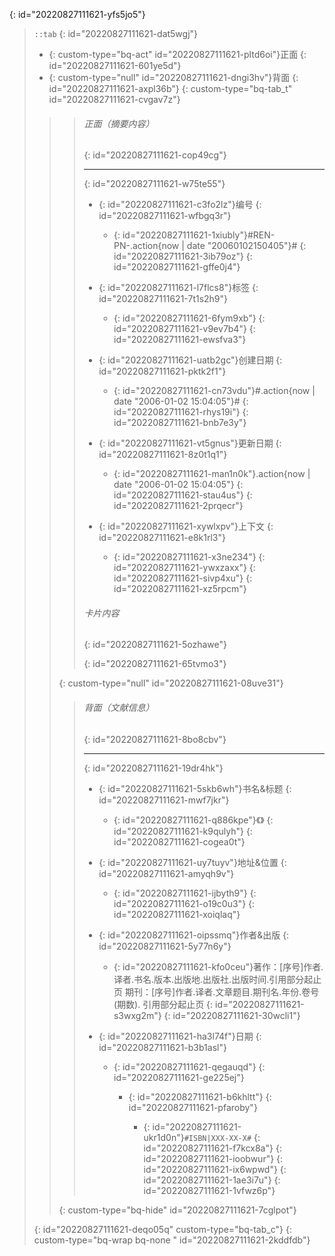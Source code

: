 {: id="20220827111621-yfs5jo5"}

> `::tab`
> {: id="20220827111621-dat5wgj"}
>
> * {: custom-type="bq-act" id="20220827111621-pltd6oi"}正面
>   {: id="20220827111621-601ye5d"}
> * {: custom-type="null" id="20220827111621-dngi3hv"}背面
>   {: id="20220827111621-axpl36b"}
> {: custom-type="bq-tab_t" id="20220827111621-cvgav7z"}
>
>>> ###### 正面（摘要内容）
>>> {: id="20220827111621-cop49cg"}
>>>
>>> ---
>>> {: id="20220827111621-w75te55"}
>>>
>>> * {: id="20220827111621-c3fo2lz"}编号
>>>   {: id="20220827111621-wfbgq3r"}
>>>
>>>   * {: id="20220827111621-1xiubly"}#REN-PN-.action{now | date "20060102150405"}#
>>>     {: id="20220827111621-3ib79oz"}
>>>   {: id="20220827111621-gffe0j4"}
>>> * {: id="20220827111621-l7flcs8"}标签
>>>   {: id="20220827111621-7t1s2h9"}
>>>
>>>   * {: id="20220827111621-6fym9xb"}
>>>     {: id="20220827111621-v9ev7b4"}
>>>   {: id="20220827111621-ewsfva3"}
>>> * {: id="20220827111621-uatb2gc"}创建日期
>>>   {: id="20220827111621-pktk2f1"}
>>>
>>>   * {: id="20220827111621-cn73vdu"}#.action{now | date "2006-01-02 15:04:05"}#
>>>     {: id="20220827111621-rhys19i"}
>>>   {: id="20220827111621-bnb7e3y"}
>>> * {: id="20220827111621-vt5gnus"}更新日期
>>>   {: id="20220827111621-8z0t1q1"}
>>>
>>>   * {: id="20220827111621-man1n0k"}.action{now | date "2006-01-02 15:04:05"}
>>>     {: id="20220827111621-stau4us"}
>>>   {: id="20220827111621-2prqecr"}
>>> * {: id="20220827111621-xywlxpv"}上下文
>>>   {: id="20220827111621-e8k1rl3"}
>>>
>>>   * {: id="20220827111621-x3ne234"}
>>>     {: id="20220827111621-ywxzaxx"}
>>>   {: id="20220827111621-sivp4xu"}
>>> {: id="20220827111621-xz5rpcm"}
>>>
>>> ###### 卡片内容
>>> {: id="20220827111621-5ozhawe"}
>>>
>>> {: id="20220827111621-65tvmo3"}
>>>
>> {: custom-type="null" id="20220827111621-08uve31"}
>>
>>> ###### 背面（文献信息）
>>> {: id="20220827111621-8bo8cbv"}
>>>
>>> ---
>>> {: id="20220827111621-19dr4hk"}
>>>
>>> * {: id="20220827111621-5skb6wh"}书名&标题
>>>   {: id="20220827111621-mwf7jkr"}
>>>
>>>   * {: id="20220827111621-q886kpe"}《》
>>>     {: id="20220827111621-k9qulyh"}
>>>   {: id="20220827111621-cogea0t"}
>>> * {: id="20220827111621-uy7tuyv"}地址&位置
>>>   {: id="20220827111621-amyqh9v"}
>>>
>>>   * {: id="20220827111621-ijbyth9"}
>>>     {: id="20220827111621-o19c0u3"}
>>>   {: id="20220827111621-xoiqlaq"}
>>> * {: id="20220827111621-oipssmq"}作者&出版
>>>   {: id="20220827111621-5y77n6y"}
>>>
>>>   * {: id="20220827111621-kfo0ceu"}著作：[序号]作者.译者.书名.版本.出版地.出版社.出版时间.引用部分起止页
>>>     期刊：[序号]作者.译者.文章题目.期刊名.年份.卷号(期数). 引用部分起止页
>>>     {: id="20220827111621-s3wxg2m"}
>>>   {: id="20220827111621-30wcli1"}
>>> * {: id="20220827111621-ha3l74f"}日期
>>>   {: id="20220827111621-b3b1asl"}
>>>
>>>   * {: id="20220827111621-qegauqd"}
>>>     {: id="20220827111621-ge225ej"}
>>>
>>>     * {: id="20220827111621-b6khltt"}
>>>       {: id="20220827111621-pfaroby"}
>>>
>>>       * {: id="20220827111621-ukr1d0n"}`#ISBN|XXX-XX-X#`
>>>         {: id="20220827111621-f7kcx8a"}
>>>       {: id="20220827111621-ioobwur"}
>>>     {: id="20220827111621-ix6wpwd"}
>>>   {: id="20220827111621-1ae3i7u"}
>>> {: id="20220827111621-1vfwz6p"}
>>>
>> {: custom-type="bq-hide" id="20220827111621-7cglpot"}
>>
> {: id="20220827111621-deqo05q" custom-type="bq-tab_c"}
{: custom-type="bq-wrap         bq-none " id="20220827111621-2kddfdb"}
